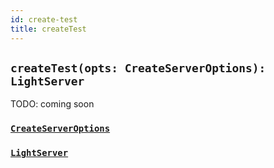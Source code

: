 ```yaml
---
id: create-test
title: createTest
---
```

<!-- cspell:ignore createserveroptions, lightserver -->

## `createTest(opts: CreateServerOptions): LightServer`

TODO: coming soon

### [`CreateServerOptions`](api/exported/create-server.md#createserveroptions)
### [`LightServer`](api/exported/create-server.md#lightserver)
